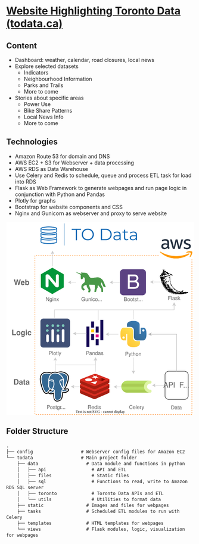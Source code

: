 [Website Highlighting Toronto Data (todata.ca)](https://todata.ca/)
===
Content
---
*	Dashboard: weather, calendar, road closures, local news
*	Explore selected datasets
    *   Indicators
    *   Neighbourhood Information
    *   Parks and Trails
    *   More to come
*	Stories about specific areas
    *   Power Use
    *   Bike Share Patterns
    *   Local News Info
    *   More to come

Technologies
---
*   Amazon Route 53 for domain and DNS
*   AWS EC2 + S3 for Webserver + data processing
*	AWS RDS as Data Warehouse
*	Use Celery and Redis to schedule, queue and process ETL task for load into RDS
*   Flask as Web Framework to generate webpages and run page logic in conjunction with Python and Pandas
*   Plotly for graphs
*   Bootstrap for website components and CSS
*   Nginx and Gunicorn as webserver and proxy to serve website

![Architecture](https://github.com/jackjyliu/project/blob/main/todata/static/img/arch_diagram_v4.svg)

Folder Structure
---
```
.
├── config                  # Webserver config files for Amazon EC2
└── todata                  # Main project folder
    ├── data                  # Data module and functions in python
    │   ├── api                 # API and ETL
    │   ├── files               # Static files
    │   ├── sql                 # Functions to read, write to Amazon RDS SQL server
    │   ├── toronto             # Toronto Data APIs and ETL
    │   └── utils               # Utilities to format data
    ├── static                # Images and files for webpages
    ├── tasks                 # Scheduled ETL modules to run with Celery
    ├── templates             # HTML templates for webpages
    └── views                 # Flask modules, logic, visualization for webpages
```